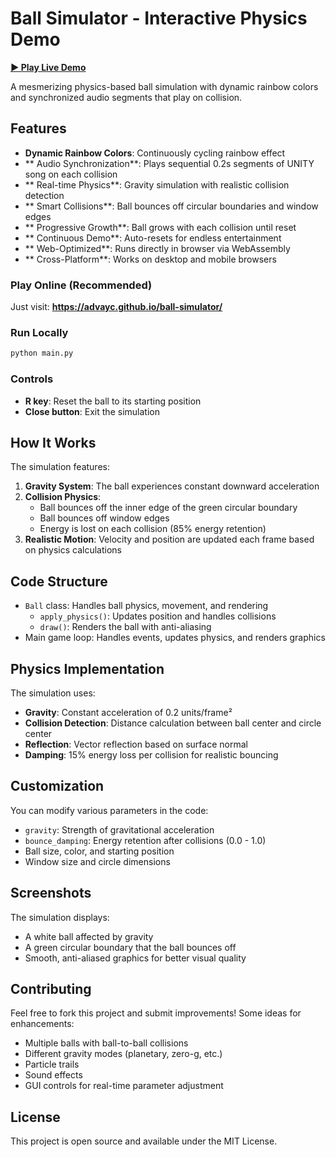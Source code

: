 # Ball Simulator - Interactive Physics Demo

 **[▶️ Play Live Demo](https://advayc.github.io/ball-simulator/)** 

A mesmerizing physics-based ball simulation with dynamic rainbow colors and synchronized audio segments that play on collision.

##  Features

- **Dynamic Rainbow Colors**: Continuously cycling rainbow effect
- ** Audio Synchronization**: Plays sequential 0.2s segments of UNITY song on each collision  
- ** Real-time Physics**: Gravity simulation with realistic collision detection
- ** Smart Collisions**: Ball bounces off circular boundaries and window edges
- ** Progressive Growth**: Ball grows with each collision until reset
- ** Continuous Demo**: Auto-resets for endless entertainment
- ** Web-Optimized**: Runs directly in browser via WebAssembly
- ** Cross-Platform**: Works on desktop and mobile browsers

### Play Online (Recommended)
Just visit: **https://advayc.github.io/ball-simulator/**

### Run Locally
```bash
python main.py
```

### Controls

- **R key**: Reset the ball to its starting position
- **Close button**: Exit the simulation

## How It Works

The simulation features:

1. **Gravity System**: The ball experiences constant downward acceleration
2. **Collision Physics**: 
   - Ball bounces off the inner edge of the green circular boundary
   - Ball bounces off window edges
   - Energy is lost on each collision (85% energy retention)
3. **Realistic Motion**: Velocity and position are updated each frame based on physics calculations

## Code Structure

- `Ball` class: Handles ball physics, movement, and rendering
  - `apply_physics()`: Updates position and handles collisions
  - `draw()`: Renders the ball with anti-aliasing
- Main game loop: Handles events, updates physics, and renders graphics

## Physics Implementation

The simulation uses:
- **Gravity**: Constant acceleration of 0.2 units/frame²
- **Collision Detection**: Distance calculation between ball center and circle center
- **Reflection**: Vector reflection based on surface normal
- **Damping**: 15% energy loss per collision for realistic bouncing

## Customization

You can modify various parameters in the code:
- `gravity`: Strength of gravitational acceleration
- `bounce_damping`: Energy retention after collisions (0.0 - 1.0)
- Ball size, color, and starting position
- Window size and circle dimensions

## Screenshots

The simulation displays:
- A white ball affected by gravity
- A green circular boundary that the ball bounces off
- Smooth, anti-aliased graphics for better visual quality

## Contributing

Feel free to fork this project and submit improvements! Some ideas for enhancements:
- Multiple balls with ball-to-ball collisions
- Different gravity modes (planetary, zero-g, etc.)
- Particle trails
- Sound effects
- GUI controls for real-time parameter adjustment

## License

This project is open source and available under the MIT License.
